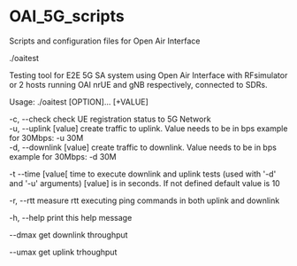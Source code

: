 # OAI_5G_scripts
Scripts and configuration files for Open Air Interface

./oaitest

Testing tool for E2E 5G SA system using Open Air Interface with RFsimulator
or 2 hosts running OAI nrUE and gNB respectively, connected to SDRs.


Usage:  ./oaitest [OPTION]... [+VALUE] 

  -c, --check              check UE registration status to 5G Network  
  -u, --uplink [value]     create traffic to uplink. Value needs to be in bps
                           example for 30Mbps: -u 30M   
  -d, --downlink [value]   create traffic to downlink. Value needs to be in bps
                           example for 30Mbps: -d 30M
                           
  -t  --time [value[       time to execute downlink and uplink tests (used with '-d' and '-u' arguments) 
                           [value] is in seconds. If not defined default value is 10
                           
  -r, --rtt                measure rtt executing ping commands in both uplink and
                           downlink
                           
  -h, --help               print this help message
  
  --dmax                   get downlink throughput
  
  --umax                   get uplink trhoughput 
